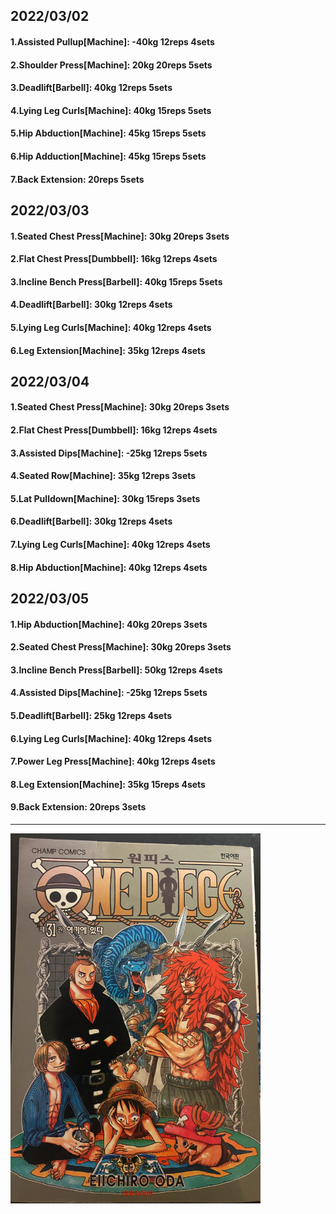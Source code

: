 ## 2022/03/02
#### 1.Assisted Pullup\[Machine\]: -40kg 12reps 4sets
#### 2.Shoulder Press\[Machine\]: 20kg 20reps 5sets
#### 3.Deadlift\[Barbell\]: 40kg 12reps 5sets
#### 4.Lying Leg Curls\[Machine\]: 40kg 15reps 5sets
#### 5.Hip Abduction\[Machine\]: 45kg 15reps 5sets
#### 6.Hip Adduction\[Machine\]: 45kg 15reps 5sets
#### 7.Back Extension: 20reps 5sets

## 2022/03/03
#### 1.Seated Chest Press\[Machine\]: 30kg 20reps 3sets
#### 2.Flat Chest Press\[Dumbbell\]: 16kg 12reps 4sets
#### 3.Incline Bench Press\[Barbell\]: 40kg 15reps 5sets 
#### 4.Deadlift\[Barbell\]: 30kg 12reps 4sets
#### 5.Lying Leg Curls\[Machine\]: 40kg 12reps 4sets
#### 6.Leg Extension\[Machine]: 35kg 12reps 4sets

## 2022/03/04
#### 1.Seated Chest Press\[Machine\]: 30kg 20reps 3sets
#### 2.Flat Chest Press\[Dumbbell\]: 16kg 12reps 4sets
#### 3.Assisted Dips\[Machine\]: -25kg 12reps 5sets
#### 4.Seated Row\[Machine]: 35kg 12reps 3sets
#### 5.Lat Pulldown\[Machine\]: 30kg 15reps 3sets
#### 6.Deadlift\[Barbell\]: 30kg 12reps 4sets
#### 7.Lying Leg Curls\[Machine\]: 40kg 12reps 4sets
#### 8.Hip Abduction\[Machine\]: 40kg 12reps 4sets

## 2022/03/05
#### 1.Hip Abduction\[Machine\]: 40kg 20reps 3sets
#### 2.Seated Chest Press\[Machine\]: 30kg 20reps 3sets
#### 3.Incline Bench Press\[Barbell\]: 50kg 12reps 4sets 
#### 4.Assisted Dips\[Machine\]: -25kg 12reps 5sets
#### 5.Deadlift\[Barbell\]: 25kg 12reps 4sets
#### 6.Lying Leg Curls\[Machine\]: 40kg 12reps 4sets
#### 7.Power Leg Press\[Machine\]: 40kg 12reps 4sets
#### 8.Leg Extension\[Machine]: 35kg 15reps 4sets
#### 9.Back Extension: 20reps 3sets


---

<img src='./_resources/__031.png' width='400px' />
